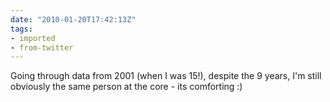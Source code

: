 ```yaml
---
date: "2010-01-20T17:42:13Z"
tags:
- imported
- from-twitter
---
```

Going through data from 2001 \(when I was 15\!\), despite the 9 years, I'm still obviously the same person at the core - its comforting :\)
